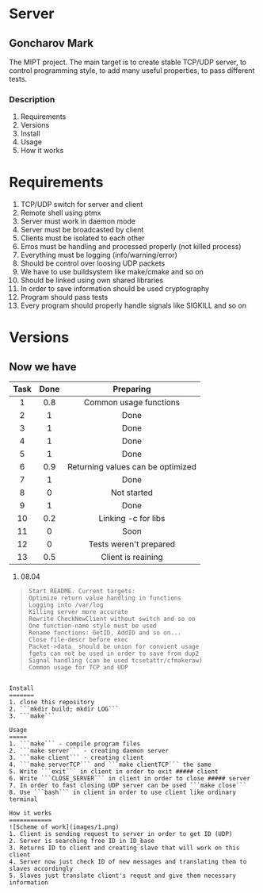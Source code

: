 # Server
## Goncharov Mark

The MIPT project. The main target is to create stable TCP/UDP server, 
to control programming style, to add many useful properties, 
to pass different tests.

### Description
1. Requirements
2. Versions
3. Install
4. Usage
5. How it works

Requirements
============
1. TCP/UDP switch for server and client
2. Remote shell using ptmx
3. Server must work in daemon mode
4. Server must be broadcasted by client
5. Clients must be isolated to each other
6. Erros must be handling and processed properly (not killed process)
7. Everything must be logging (info/warning/error)
8. Should be control over loosing UDP packets
9. We have to use buildsystem like make/cmake and so on
10. Should be linked using own shared libraries
11. In order to save information should be used cryptography
12. Program should pass tests
13. Every program should properly handle signals like SIGKILL and so on

Versions
========
Now we have
-----------
| Task | Done | Preparing                         |
| :---:|:----:|:---------------------------------:|
| 1    | 0.8  | Common usage functions            |
| 2    | 1    | Done                              |
| 3    | 1    | Done                              |
| 4    | 1    | Done                              |
| 5    | 1    | Done                              |
| 6    | 0.9  | Returning values can be optimized |
| 7    | 1    | Done                              |
| 8    | 0    | Not started                       |
| 9    | 1    | Done                              |
| 10   | 0.2  | Linking -c for libs               |
| 11   | 0    | Soon                              |
| 12   | 0    | Tests weren't prepared            |
| 13   | 0.5  | Client is reaining                |

1. 08.04
> ```
> Start README. Current targets:
> Optimize return value handling in functions
> Logging into /var/log
> Killing server more accurate
> Rewrite CheckNewClient without switch and so on
> One function-name style must be used
> Rename functions: GetID, AddID and so on...
> Close file-descr before exec
> Packet->data_ should be union for convient usage
> fgets can not be used in order to save from dup2
> Signal handling (can be used tcsetattr/cfmakeraw)
> Common usage for TCP and UDP
```

Install
=======
1. clone this repository
2. ```mkdir build; mkdir LOG```
3. ```make```

Usage
=====
1. ```make``` - compile program files
2. ```make server``` - creating daemon server
3. ```make client``` - creating client
4. ```make serverTCP``` and ```make clientTCP``` the same
5. Write ```exit``` in client in order to exit ##### client
6. Write ```CLOSE_SERVER``` in client in order to close ##### server
7. In order to fast closing UDP server can be used ```make close```
8. Use ```bash``` in client in order to use client like ordinary terminal

How it works
============
![Scheme of work](images/1.png)
1. Client is sending request to server in order to get ID (UDP)
2. Server is searching free ID in ID_base
3. Returns ID to client and creating slave that will work on this client
4. Server now just check ID of new messages and translating them to slaves accordingly
5. Slaves just translate client's requst and give them necessary information